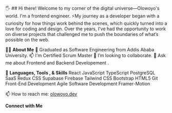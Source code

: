   🖐️ ## Hi there! Welcome to my corner of the digital universe—Olowoyo's world. I'm a frontend engineer.
⚡My journey as a developer began with a curiosity for how things work behind the scenes, which quickly turned into a love for coding and design. 
Over the years, I’ve had the opportunity to work on diverse projects that challenged me to push the boundaries of what’s possible on the web.

:raising_hand_man: **About Me**
🌱 Graduated as Software Engineering from Addis Ababa University.
📫 I'm Certified Scrum Master
👯 I’m looking to collaborate.
💬 Ask me about Frontend and Backend Developement .

:wrench: **Languages, Tools , & Skills**
React
JavaScript
TypeScript
PostgreSQL
SaaS
Redux
CSS
Supabase
Firebase
Tailwind CSS
Bootstrap
HTML5
Git
Front-End Development
Agile Software Development
Framer-Motion

📫 How to reach me: <a href='olowoyo.dev'>olowoyo.dev</a>

**Connect with Me** 

<!--
**Olowoyo/olowoyo** is a ✨ _special_ ✨ repository because its `README.md` (this file) appears on your GitHub profile.

Here are some ideas to get you started:

- 🔭 I’m currently working on ...
- 🌱 I’m currently learning ...
- 👯 I’m looking to collaborate on ...
- 🤔 I’m looking for help with ...
- 💬 Ask me about ...
- 📫 How to reach me: ...
- 😄 Pronouns: ...
- ⚡ Fun fact: ...
-->
